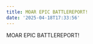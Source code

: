 ```yaml
---
title: MOAR EPIC BATTLEREPORT!
date: '2025-04-18T17:33:56'
---
```


<!-- TOC -->



<!-- /TOC -->

MOAR EPIC BATTLEREPORT!
